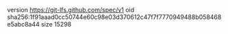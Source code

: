 version https://git-lfs.github.com/spec/v1
oid sha256:1f91aaad0cc50744e60c98e03d370612c47f7f7770949488b058468e5abc8a44
size 15298
